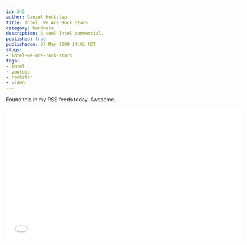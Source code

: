 ```yaml
--- 
id: 343
author: Daniel Huckstep
title: Intel, We Are Rock Stars
category: hardware
description: A cool Intel commercial.
published: true
publishedon: 07 May 2009 14:01 MDT
slugs: 
- intel-we-are-rock-stars
tags: 
- intel
- youtube
- rockstar
- video
---
```

Found this in my RSS feeds today. Awesome.

<iframe width="640" height="360" src="//www.youtube.com/embed/jqLPHrCQr2I" frameborder="0" allowfullscreen></iframe>
